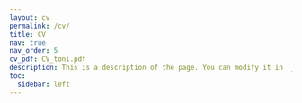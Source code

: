 ```yaml
---
layout: cv
permalink: /cv/
title: CV
nav: true
nav_order: 5
cv_pdf: CV_toni.pdf
description: This is a description of the page. You can modify it in '_pages/cv.md'. You can also change or remove the top pdf download button.
toc:
  sidebar: left
---
```

